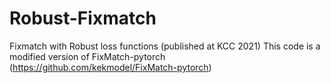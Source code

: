 # Robust-Fixmatch
Fixmatch with Robust loss functions (published at KCC 2021)
This code is a modified version of FixMatch-pytorch (https://github.com/kekmodel/FixMatch-pytorch)

